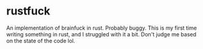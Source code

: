# rustfuck
An implementation of brainfuck in rust. Probably buggy. This is my first time 
writing something in rust, and I struggled with it a bit. Don't judge me based
on the state of the code lol.
